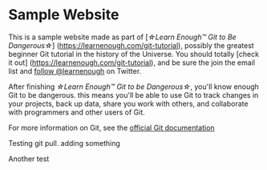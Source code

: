 # Sample Website

This is a sample website made as part of [*☆Learn Enough™ Git to Be Dangerous☆*]
(https://learnenough.com/git-tutorial), possibly the greatest beginner Git
tutorial in the history of the Universe.  You should totally [check it out]
(https://learnenough.com/git-tutorial), and be sure the join the email list and
[follow @learnenough](https://learnenough.com/git-tutorial) on Twitter.

After finishing *☆Learn Enough™ Git to be Dangerous☆*, you'll know enough Git to
be dangerous.  this means you'll be able to use Git to track changes in your
projects, back up data, share you work with others, and collaborate with
programmers and other users of Git.

For more information on Git, see the [official Git documentation](https://git-scm.com/)

Testing git pull.
adding something


Another test
